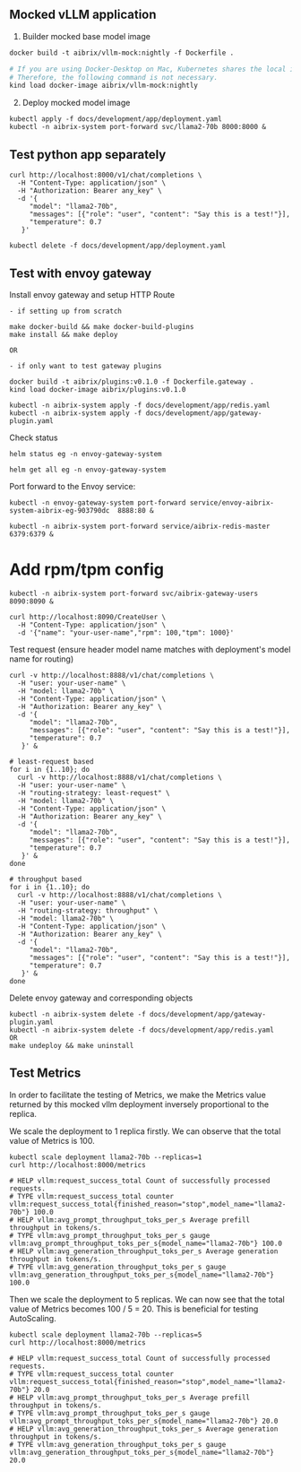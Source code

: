 ## Mocked vLLM application

1. Builder mocked base model image
```dockerfile
docker build -t aibrix/vllm-mock:nightly -f Dockerfile .

# If you are using Docker-Desktop on Mac, Kubernetes shares the local image repository with Docker.
# Therefore, the following command is not necessary.
kind load docker-image aibrix/vllm-mock:nightly
```

2. Deploy mocked model image
```shell
kubectl apply -f docs/development/app/deployment.yaml
kubectl -n aibrix-system port-forward svc/llama2-70b 8000:8000 &
```

## Test python app separately

```shell
curl http://localhost:8000/v1/chat/completions \
  -H "Content-Type: application/json" \
  -H "Authorization: Bearer any_key" \
  -d '{
     "model": "llama2-70b",
     "messages": [{"role": "user", "content": "Say this is a test!"}],
     "temperature": 0.7
   }'
```

```shell
kubectl delete -f docs/development/app/deployment.yaml
```


## Test with envoy gateway

Install envoy gateway and setup HTTP Route
```shell
- if setting up from scratch

make docker-build && make docker-build-plugins
make install && make deploy

OR

- if only want to test gateway plugins

docker build -t aibrix/plugins:v0.1.0 -f Dockerfile.gateway .
kind load docker-image aibrix/plugins:v0.1.0

kubectl -n aibrix-system apply -f docs/development/app/redis.yaml
kubectl -n aibrix-system apply -f docs/development/app/gateway-plugin.yaml
```

Check status
```shell
helm status eg -n envoy-gateway-system

helm get all eg -n envoy-gateway-system
```

Port forward to the Envoy service:
```shell
kubectl -n envoy-gateway-system port-forward service/envoy-aibrix-system-aibrix-eg-903790dc  8888:80 &

kubectl -n aibrix-system port-forward service/aibrix-redis-master  6379:6379 &
```

# Add rpm/tpm config 
```shell
kubectl -n aibrix-system port-forward svc/aibrix-gateway-users 8090:8090 &

curl http://localhost:8090/CreateUser \
  -H "Content-Type: application/json" \
  -d '{"name": "your-user-name","rpm": 100,"tpm": 1000}'
```

Test request (ensure header model name matches with deployment's model name for routing)
```shell
curl -v http://localhost:8888/v1/chat/completions \
  -H "user: your-user-name" \
  -H "model: llama2-70b" \
  -H "Content-Type: application/json" \
  -H "Authorization: Bearer any_key" \
  -d '{
     "model": "llama2-70b",
     "messages": [{"role": "user", "content": "Say this is a test!"}],
     "temperature": 0.7
   }' &

# least-request based
for i in {1..10}; do
  curl -v http://localhost:8888/v1/chat/completions \
  -H "user: your-user-name" \
  -H "routing-strategy: least-request" \
  -H "model: llama2-70b" \
  -H "Content-Type: application/json" \
  -H "Authorization: Bearer any_key" \
  -d '{
     "model": "llama2-70b",
     "messages": [{"role": "user", "content": "Say this is a test!"}],
     "temperature": 0.7
   }' &
done

# throughput based
for i in {1..10}; do
  curl -v http://localhost:8888/v1/chat/completions \
  -H "user: your-user-name" \
  -H "routing-strategy: throughput" \
  -H "model: llama2-70b" \
  -H "Content-Type: application/json" \
  -H "Authorization: Bearer any_key" \
  -d '{
     "model": "llama2-70b",
     "messages": [{"role": "user", "content": "Say this is a test!"}],
     "temperature": 0.7
   }' &
done
```


Delete envoy gateway and corresponding objects
```shell
kubectl -n aibrix-system delete -f docs/development/app/gateway-plugin.yaml
kubectl -n aibrix-system delete -f docs/development/app/redis.yaml
OR
make undeploy && make uninstall
```


## Test Metrics

In order to facilitate the testing of Metrics, we make the Metrics value returned by
this mocked vllm deployment inversely proportional to the replica.

We scale the deployment to 1 replica firstly.
We can observe that the total value of Metrics is 100.

```shell
kubectl scale deployment llama2-70b --replicas=1
curl http://localhost:8000/metrics
```

```log
# HELP vllm:request_success_total Count of successfully processed requests.
# TYPE vllm:request_success_total counter
vllm:request_success_total{finished_reason="stop",model_name="llama2-70b"} 100.0
# HELP vllm:avg_prompt_throughput_toks_per_s Average prefill throughput in tokens/s.
# TYPE vllm:avg_prompt_throughput_toks_per_s gauge
vllm:avg_prompt_throughput_toks_per_s{model_name="llama2-70b"} 100.0
# HELP vllm:avg_generation_throughput_toks_per_s Average generation throughput in tokens/s.
# TYPE vllm:avg_generation_throughput_toks_per_s gauge
vllm:avg_generation_throughput_toks_per_s{model_name="llama2-70b"} 100.0
```

Then we scale the deployment to 5 replicas.
We can now see that the total value of Metrics becomes 100 / 5 = 20. 
This is beneficial for testing AutoScaling.

```shell
kubectl scale deployment llama2-70b --replicas=5
curl http://localhost:8000/metrics
```

```
# HELP vllm:request_success_total Count of successfully processed requests.
# TYPE vllm:request_success_total counter
vllm:request_success_total{finished_reason="stop",model_name="llama2-70b"} 20.0
# HELP vllm:avg_prompt_throughput_toks_per_s Average prefill throughput in tokens/s.
# TYPE vllm:avg_prompt_throughput_toks_per_s gauge
vllm:avg_prompt_throughput_toks_per_s{model_name="llama2-70b"} 20.0
# HELP vllm:avg_generation_throughput_toks_per_s Average generation throughput in tokens/s.
# TYPE vllm:avg_generation_throughput_toks_per_s gauge
vllm:avg_generation_throughput_toks_per_s{model_name="llama2-70b"} 20.0
```